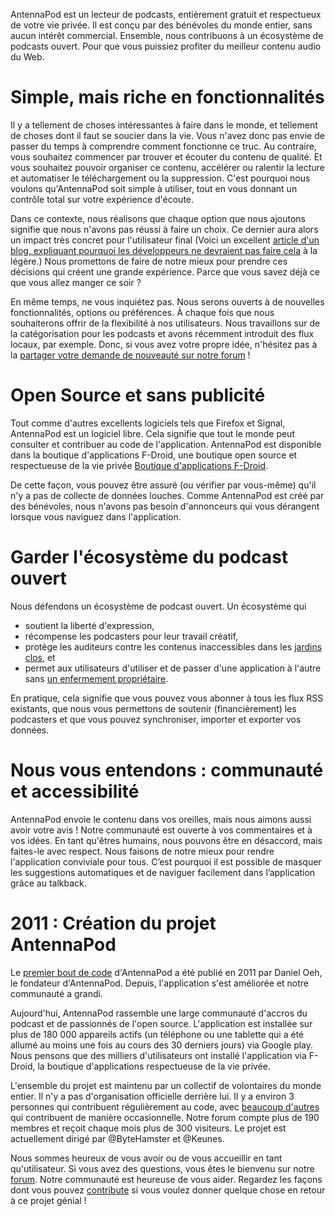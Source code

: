 AntennaPod est un lecteur de podcasts, entièrement gratuit et respectueux de
votre vie privée. Il est conçu par des bénévoles du monde entier, sans aucun
intérêt commercial. Ensemble, nous contribuons à un écosystème de podcasts
ouvert. Pour que vous puissiez profiter du meilleur contenu audio du Web.

# Simple, mais riche en fonctionnalités

Il y a tellement de choses intéressantes à faire dans le monde, et tellement de
choses dont il faut se soucier dans la vie. Vous n'avez donc pas envie de passer
du temps à comprendre comment fonctionne ce truc. Au contraire, vous souhaitez
commencer par trouver et écouter du contenu de qualité. Et vous souhaitez
pouvoir organiser ce contenu, accélérer ou ralentir la lecture et automatiser le
téléchargement ou la suppression. C'est pourquoi nous voulons qu'AntennaPod soit
simple à utiliser, tout en vous donnant un contrôle total sur votre expérience
d'écoute.

Dans ce contexte, nous réalisons que chaque option que nous ajoutons signifie
que nous n'avons pas réussi à faire un choix. Ce dernier aura alors un impact
très concret pour l'utilisateur final (Voici un excellent [article d'un
blog, expliquant pourquoi les développeurs ne devraient pas faire cela](http://neugierig.org/software/blog/2018/07/options.html)
à la légère.) Nous promettons de faire de notre mieux pour prendre ces décisions
qui créent une grande expérience. Parce que vous savez déjà ce que vous allez
manger ce soir ?

En même temps, ne vous inquiétez pas. Nous serons ouverts à de nouvelles
fonctionnalités, options ou préférences. À chaque fois que nous souhaiterons
offrir de la flexibilité à nos utilisateurs. Nous travaillons sur de la
catégorisation pour les podcasts et avons récemment introduit des flux locaux,
par exemple. Donc, si vous avez votre propre idée, n'hésitez pas à la [partager
votre demande de nouveauté sur notre forum](https://forum.antennapod.org/c/feature-request) !

# Open Source et sans publicité

Tout comme d'autres excellents logiciels tels que Firefox et Signal, AntennaPod
est un logiciel libre. Cela signifie que tout le monde peut consulter et
contribuer au code de l'application. AntennaPod est disponible dans la boutique
d'applications F-Droid, une boutique open source et respectueuse de la vie
privée [Boutique d'applications F-Droid](https://www.f-droid.org/packages/de.danoeh.antennapod/).

De cette façon, vous pouvez être assuré (ou vérifier par vous-même) qu'il n'y a
pas de collecte de données louches. Comme AntennaPod est créé par des bénévoles,
nous n'avons pas besoin d'annonceurs qui vous dérangent lorsque vous naviguez
dans l'application.

# Garder l'écosystème du podcast ouvert

Nous défendons un écosystème de podcast ouvert. Un écosystème qui

* soutient la liberté d'expression,
* récompense les podcasters pour leur travail créatif,
* protège les auditeurs contre les contenus inaccessibles dans les [jardins
clos](https://fr.abcdef.wiki/wiki/Closed_platform), et
* permet aux utilisateurs d'utiliser et de passer d'une application à l'autre
sans [un enfermement propriétaire](https://fr.wikipedia.org/wiki/Enfermement_propri%C3%A9taire).

En pratique, cela signifie que vous pouvez vous abonner à tous les flux RSS
existants, que nous vous permettons de soutenir (financièrement) les podcasters
et que vous pouvez synchroniser, importer et exporter vos données.

# Nous vous entendons : communauté et accessibilité

AntennaPod envoie le contenu dans vos oreilles, mais nous aimons aussi avoir
votre avis ! Notre communauté est ouverte à vos commentaires et à vos idées. En
tant qu'êtres humains, nous pouvons être en désaccord, mais faites-le avec
respect. Nous faisons de notre mieux pour rendre l'application conviviale pour
tous. C’est pourquoi il est possible de masquer les suggestions automatiques et
de naviguer facilement dans l’application grâce au talkback.

# 2011 : Création du projet AntennaPod

Le [premier bout de code](https://github.com/AntennaPod/AntennaPod/commit/c9283f09dced6f156e13675ef4c13ebeb20cb9e5)
d'AntennaPod a été publié en 2011 par Daniel Oeh, le fondateur d'AntennaPod.
Depuis, l'application s'est améliorée et notre communauté a grandi.

Aujourd'hui, AntennaPod rassemble une large communauté d'accros du podcast et de
passionnés de l'open source. L'application est installée sur plus de 180 000
appareils actifs (un téléphone ou une tablette qui a été allumé au moins une
fois au cours des 30 derniers jours) via Google play. Nous pensons que des
milliers d'utilisateurs ont installé l'application via F-Droid, la boutique
d'applications respectueuse de la vie privée.

L'ensemble du projet est maintenu par un collectif de volontaires du monde
entier. Il n'y a pas d'organisation officielle derrière lui. Il y a environ 3
personnes qui contribuent régulièrement au code, avec [beaucoup d'autres](https://github.com/AntennaPod/AntennaPod/graphs/contributors)
qui contribuent de manière occasionnelle. Notre forum compte plus de 190 membres
et reçoit chaque mois plus de 300 visiteurs. Le projet est actuellement dirigé
par @ByteHamster et @Keunes.

Nous sommes heureux de vous avoir ou de vous accueillir en tant qu'utilisateur.
Si vous avez des questions, vous êtes le bienvenu sur notre [forum](https://forum.antennapod.org).
Notre communauté est heureuse de vous aider. Regardez les façons dont vous
pouvez [contribute](/contribute/) si vous voulez donner quelque chose en retour
à ce projet génial !
